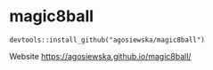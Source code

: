 # magic8ball

```
devtools::install_github("agosiewska/magic8ball")
```


Website
 https://agosiewska.github.io/magic8ball/

